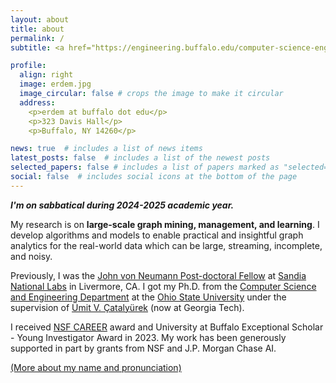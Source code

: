 ```yaml
---
layout: about
title: about
permalink: /
subtitle: <a href="https://engineering.buffalo.edu/computer-science-engineering/people/faculty-directory/full-time.host.html/content/shared/engineering/computer-science-engineering/profiles/faculty/ladder/sariyuce-a-erdem.detail.html">Associate Professor</a>, <a href='https://engineering.buffalo.edu/computer-science-engineering.html'>Department of Computer Science and Engineering</a>, <a href="https://www.buffalo.edu/">University at Buffalo</a>

profile:
  align: right
  image: erdem.jpg
  image_circular: false # crops the image to make it circular
  address:
    <p>erdem at buffalo dot edu</p>
    <p>323 Davis Hall</p>
    <p>Buffalo, NY 14260</p>

news: true  # includes a list of news items
latest_posts: false  # includes a list of the newest posts
selected_papers: false # includes a list of papers marked as "selected={true}"
social: false  # includes social icons at the bottom of the page
---
```


<b>***I'm on sabbatical during 2024-2025 academic year.***</b>

My research is on <b>large-scale graph mining, management, and learning</b>. I develop algorithms and models to enable practical and insightful graph analytics for the real-world data which can be large, streaming, incomplete, and noisy.

Previously, I was the <a href="http://www.sandia.gov/careers/students_postdocs/fellowships/johnvonneumann_fellowship.html">John von Neumann Post-doctoral Fellow</a> at <a href="http://www.sandia.gov/">Sandia National Labs</a> in Livermore, CA.  I got my Ph.D. from the <a href="https://cse.osu.edu"> Computer Science and Engineering Department</a> at the <a href="https://www.osu.edu">Ohio State University</a> under the supervision of <a href="https://www.cc.gatech.edu/~umit/">Ümit V. Çatalyürek</a> (now at Georgia Tech).

I received <a href="https://www.nsf.gov/awardsearch/showAward?AWD_ID=2236789">NSF CAREER</a> award and University at Buffalo Exceptional Scholar - Young Investigator Award in 2023. My work has been generously supported in part by grants from NSF and J.P. Morgan Chase AI.

<a href="/name/">(More about my name and pronunciation)</a> <br>
